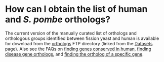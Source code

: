 # How can I obtain the list of human and *S. pombe* orthologs?
<!-- pombase_categories: Finding data,Genome statistics and lists,Orthology -->

The current version of the manually curated list of orthologs and
orthologous groups identified between fission yeast and human is
available for download from the
[orthologs](ftp://ftp.pombase.org/pombe/orthologs/) FTP directory (linked from
the [Datasets](/datasets) page). Also see the FAQs on
[finding genes conserved in human](/faq/how-can-i-find-all-s.-pombe-genes-are-conserved-human),
[finding disease gene orthologs](/faq/how-can-i-find-s.-pombe-genes-associated-human-disease),
and [finding the ortholog of a specific gene](/faq/how-can-i-find-s.-pombe-ortholog-s-human-gene).


